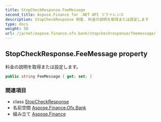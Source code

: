 ```yaml
---
title: StopCheckResponse.FeeMessage
second_title: Aspose.Finance for .NET API リファレンス
description: StopCheckResponse 財産. 料金の説明を取得または設定します
type: docs
weight: 50
url: /ja/net/aspose.finance.ofx.bank/stopcheckresponse/feemessage/
---
```

## StopCheckResponse.FeeMessage property

料金の説明を取得または設定します。

```csharp
public string FeeMessage { get; set; }
```

### 関連項目

* class [StopCheckResponse](../)
* 名前空間 [Aspose.Finance.Ofx.Bank](../../stopcheckresponse/)
* 組み立て [Aspose.Finance](../../../)


